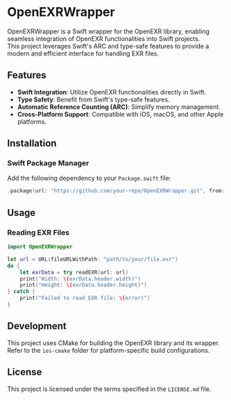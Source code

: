 # OpenEXRWrapper

OpenEXRWrapper is a Swift wrapper for the OpenEXR library, enabling seamless integration of OpenEXR functionalities into Swift projects.  
This project leverages Swift's ARC and type-safe features to provide a modern and efficient interface for handling EXR files.

## Features

- **Swift Integration**: Utilize OpenEXR functionalities directly in Swift.
- **Type Safety**: Benefit from Swift's type-safe features.
- **Automatic Reference Counting (ARC)**: Simplify memory management.
- **Cross-Platform Support**: Compatible with iOS, macOS, and other Apple platforms.

## Installation

### Swift Package Manager
Add the following dependency to your `Package.swift` file:

```swift
.package(url: "https://github.com/your-repo/OpenEXRWrapper.git", from: "1.0.0")
```

## Usage

### Reading EXR Files

```swift
import OpenEXRWrapper

let url = URL(fileURLWithPath: "path/to/your/file.exr")
do {
    let exrData = try readEXR(url: url)
    print("Width: \(exrData.header.width)")
    print("Height: \(exrData.header.height)")
} catch {
    print("Failed to read EXR file: \(error)")
}
```

## Development

This project uses CMake for building the OpenEXR library and its wrapper. Refer to the `ios-cmake` folder for platform-specific build configurations.

## License

This project is licensed under the terms specified in the `LICENSE.md` file.
